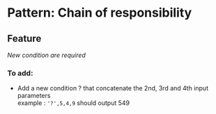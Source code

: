 # Pattern: Chain of responsibility

## Feature 

*New condition are required*

### To add:
 - Add a new condition ? that concatenate the 2nd, 3rd and 4th input parameters  
   example : `'?',5,4,9` should output 549
